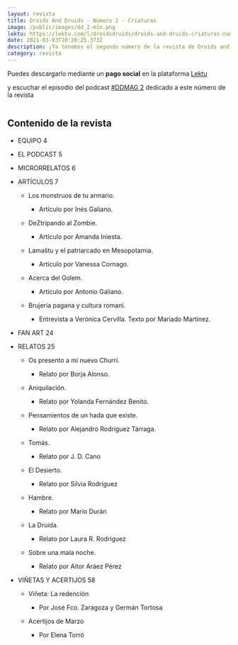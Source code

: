 ```yaml
---
layout: revista
title: Droids And Druids - Número 2 - Criaturas
image: /public/images/dd_2-min.png
lektu: https://lektu.com/l/droidsdruids/droids-and-druids-criaturas-num-2-marzo-2021/16935
date: 2021-03-03T10:20:25.373Z
description: ¡Ya tenemos el segundo número de la revista de Droids and Druids!
category: revista
---
```

Puedes descargarlo mediante un **pago social** en la plataforma [Lektu](https://lektu.com/l/droidsdruids/droids-and-druids-criaturas-num-2-marzo-2021/16935)

y escuchar el episodio del podcast [\#DDMAG 2](https://droidsanddruids.com/podcast/2021/03/03/ddmag-1x02-criaturas.html) dedicado a este número de la revista

![]()

## Contenido de la revista

* EQUIPO 4
* EL PODCAST 5
* MICRORRELATOS 6
* ARTÍCULOS 7

  * Los monstruos de tu armario. 

    * Artículo por Inés Galiano. 
  * DeZtripando al Zombie. 

    * Artículo por Amanda Iniesta. 
  * Lamaštu y el patriarcado en Mesopotamia. 

    * Artículo por Vanessa Cornago. 
  * Acerca del Golem. 

    * Artículo por Antonio Galiano. 
  * Brujería pagana y cultura romaní. 

    * Entrevista a Verónica Cervilla. Texto por Mariado Martínez. 
* FAN ART 24
* RELATOS 25

  * Os presento a mi nuevo Churri. 

    * Relato por Borja Alonso. 
  * Aniquilación. 

    * Relato por Yolanda Fernández Benito. 
  * Pensamientos de un hada que existe. 

    * Relato por Alejandro Rodríguez Tárraga. 
  * Tomás. 

    * Relato por J. D. Cano 
  * El Desierto. 

    * Relato por Silvia Rodríguez 
  * Hambre. 

    * Relato por Mario Durán 
  * La Druida. 

    * Relato por Laura R. Rodríguez 
  * Sobre una mala noche. 

    * Relato por Aitor Aráez Pérez 
* VIÑETAS Y ACERTIJOS 58

  * Viñeta: La redención 

    * Por José Fco. Zaragoza y Germán Tortosa 
  * Acertijos de Marzo 

    * Por Elena Torró